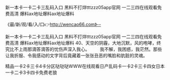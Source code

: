 新一本卡一卡二卡三乱码入口
黑料不打烊tttzzz05app官网
一二三四在线观看免费高清
爆料ax地址爆料ax地址爆料


《最/新/观/看/入/口👉http://wencao66.com》--

新一本卡一卡二卡三乱码入口
黑料不打烊tttzzz05app官网
一二三四在线观看免费高清
爆料ax地址爆料ax地址爆料
	40、天空的阴霾，大地沉默，风的咆哮，终究比不上雨那滴答滴答的忧伤声深入我心。
　　我不解，我困惑，我茫然。那些让我折服、令我感动的文字背后竟藏着一张张丑恶的嘴脸和肮脏的灵魂。





精品一卡2卡三卡4卡分区哒哒哒WWW在线观看日产乱码卡一卡2卡三卡四女日本一卡二卡3卡四卡免费老狼
